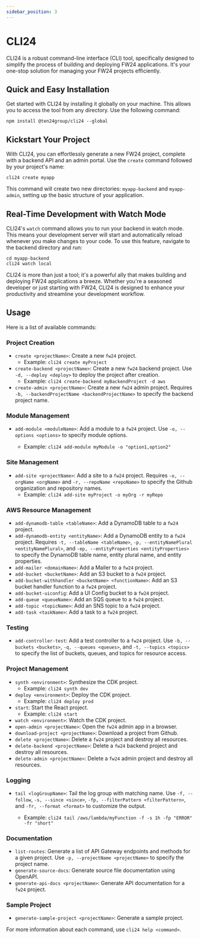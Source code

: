 ```yaml
---
sidebar_position: 3
---
```


# CLI24

CLI24 is a robust command-line interface (CLI) tool, specifically designed to simplify the process of building and deploying FW24 applications. It's your one-stop solution for managing your FW24 projects efficiently.

## Quick and Easy Installation

Get started with CLI24 by installing it globally on your machine. This allows you to access the tool from any directory. Use the following command:

```shell
npm install @ten24group/cli24 --global
```

## Kickstart Your Project

With CLI24, you can effortlessly generate a new FW24 project, complete with a backend API and an admin portal. Use the `create` command followed by your project's name:

```shell
cli24 create myapp
```

This command will create two new directories: `myapp-backend` and `myapp-admin`, setting up the basic structure of your application.

## Real-Time Development with Watch Mode

CLI24's `watch` command allows you to run your backend in watch mode. This means your development server will start and automatically reload whenever you make changes to your code. To use this feature, navigate to the backend directory and run:

```shell
cd myapp-backend
cli24 watch local
```

CLI24 is more than just a tool; it's a powerful ally that makes building and deploying FW24 applications a breeze. Whether you're a seasoned developer or just starting with FW24, CLI24 is designed to enhance your productivity and streamline your development workflow.

## Usage

Here is a list of available commands:

### Project Creation

- `create <projectName>`: Create a new `fw24` project.
  - Example: `cli24 create myProject`
- `create-backend <projectName>`: Create a new `fw24` backend project. Use `-d, --deploy <deploy>` to deploy the project after creation.
  - Example: `cli24 create-backend myBackendProject -d aws`
- `create-admin <projectName>`: Create a new `fw24` admin project. Requires `-b, --backendProjectName <backendProjectName>` to specify the backend project name.

### Module Management

- `add-module <moduleName>`: Add a module to a `fw24` project. Use `-o, --options <options>` to specify module options.

  - Example: `cli24 add-module myModule -o "option1,option2"`

### Site Management

- `add-site <projectName>`: Add a site to a `fw24` project. Requires `-o, --orgName <orgName>` and `-r, --repoName <repoName>` to specify the Github organization and repository names.
  - Example: `cli24 add-site myProject -o myOrg -r myRepo`

### AWS Resource Management

- `add-dynamodb-table <tableName>`: Add a DynamoDB table to a `fw24` project.
- `add-dynamodb-entity <entityName>`: Add a DynamoDB entity to a `fw24` project. Requires `-t, --tableName <tableName>`, `-p, --entityNamePlural <entityNamePlural>`, and `-ep, --entityProperties <entityProperties>` to specify the DynamoDB table name, entity plural name, and entity properties.
- `add-mailer <domainName>`: Add a Mailer to a `fw24` project.
- `add-bucket <bucketName>`: Add an S3 bucket to a `fw24` project.
- `add-bucket-withhandler <bucketName> <functionName>`: Add an S3 bucket handler function to a `fw24` project.
- `add-bucket-uiconfig`: Add a UI Config bucket to a `fw24` project.
- `add-queue <queueName>`: Add an SQS queue to a `fw24` project.
- `add-topic <topicName>`: Add an SNS topic to a `fw24` project.
- `add-task <taskName>`: Add a task to a `fw24` project.

### Testing

- `add-controller-test`: Add a test controller to a `fw24` project. Use `-b, --buckets <buckets>`, `-q, --queues <queues>`, and `-t, --topics <topics>` to specify the list of buckets, queues, and topics for resource access.

### Project Management

- `synth <environment>`: Synthesize the CDK project.
  - Example: `cli24 synth dev`
- `deploy <environment>`: Deploy the CDK project.
  - Example: `cli24 deploy prod`
- `start`: Start the React project.
  - Example: `cli24 start`
- `watch <environment>`: Watch the CDK project.
- `open-admin <projectName>`: Open the `fw24` admin app in a browser.
- `download-project <projectName>`: Download a project from Github.
- `delete <projectName>`: Delete a `fw24` project and destroy all resources.
- `delete-backend <projectName>`: Delete a `fw24` backend project and destroy all resources.
- `delete-admin <projectName>`: Delete a `fw24` admin project and destroy all resources.

### Logging

- `tail <logGroupName>`: Tail the log group with matching name. Use `-f, --follow`, `-s, --since <since>`, `-fp, --filterPattern <filterPattern>`, and `-fr, --format <format>` to customize the output.

  - Example: `cli24 tail /aws/lambda/myFunction -f -s 1h -fp "ERROR" -fr "short"`

### Documentation

- `list-routes`: Generate a list of API Gateway endpoints and methods for a given project. Use `-p, --projectName <projectName>` to specify the project name.
- `generate-source-docs`: Generate source file documentation using OpenAPI.
- `generate-api-docs <projectName>`: Generate API documentation for a `fw24` project.

### Sample Project

- `generate-sample-project <projectName>`: Generate a sample project.

For more information about each command, use `cli24 help <command>`.
